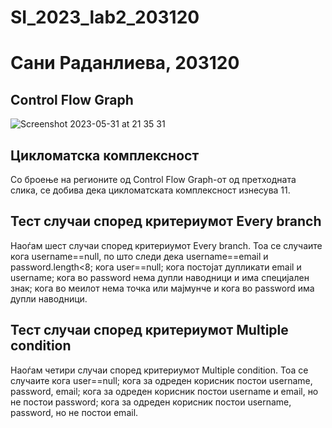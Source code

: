 # SI_2023_lab2_203120

# Сани Раданлиева, 203120

## Control Flow Graph

![Screenshot 2023-05-31 at 21 35 31](https://github.com/SaniRadanlieva/SI_2023_lab2_203120/assets/86978339/12d82276-4425-430e-8961-49ced527b94d)

## Цикломатска комплексност

Со броење на регионите од Control Flow Graph-от од претходната слика, се добива дека цикломатската комплексност изнесува 11.

## Тест случаи според критериумот Every branch
Наоѓам шест случаи според критериумот Every branch. Тоа се случаите кога username==null, по што следи дека username==email и password.length<8; кога user==null; кога постојат дупликати email и username; кога во password нема дупли наводници и има специјален знак; кога во меилот нема точка или мајмунче и кога во password има дупли наводници.

## Тест случаи според критериумот Multiple condition
Наоѓам четири случаи според критериумот Multiple condition. Тоа се случаите кога user==null; кога за одреден корисник постои username, password, email; кога за одреден корисник постои username и email, но не постои password; кога за одреден корисник постои username, password, но не постои email.


